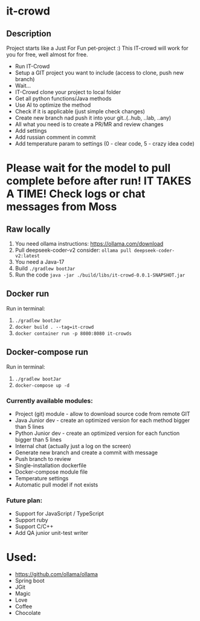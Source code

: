 # it-crowd

## Description
Project starts like a Just For Fun pet-project :) This IT-crowd will work for you for free, well almost for free.

* Run IT-Crowd
* Setup a GIT project you want to include (access to clone, push new branch)
* Wait...
* IT-Crowd clone your project to local folder
* Get all python functions/Java methods
* Use AI to optimize the method
* Check if it is applicable (just simple check changes)
* Create new branch nad push it into your git..(..hub, ..lab, ..any)
* All what you need is to create a PR/MR and review changes
* Add settings
* Add russian comment in commit
* Add temperature param to settings (0 - clear code, 5 - crazy idea code)


# Please wait for the model to pull complete before after run! IT TAKES A TIME! Check logs or chat messages from Moss

## Raw locally
1. You need ollama instructions: https://ollama.com/download
2. Pull deepseek-coder-v2 consider: `ollama pull deepseek-coder-v2:latest`
3. You need a Java-17
4. Build `./gradlew bootJar`
5. Run the code `java -jar ./build/libs/it-crowd-0.0.1-SNAPSHOT.jar`

## Docker run
Run in terminal:
1. `./gradlew bootJar`
2. `docker build . --tag=it-crowd`
3. `docker container run -p 8080:8080 it-crowds`

## Docker-compose run
Run in terminal:
1. `./gradlew bootJar`
2. `docker-compose up -d`

### Currently available modules:
* Project (git) module - allow to download source code from remote GIT
* Java Junior dev - create an optimized version for each method bigger than 5 lines
* Python Junior dev - create an optimized version for each function bigger than 5 lines
* Internal chat (actually just a log on the screen)
* Generate new branch and create a commit with message
* Push branch to review
* Single-installation dockerfile
* Docker-compose module file
* Temperature settings
* Automatic pull model if not exists

### Future plan:
* Support for JavaScript / TypeScript
* Support ruby
* Support C/C++
* Add QA junior unit-test writer

# Used:
* https://github.com/ollama/ollama
* Spring boot
* JGit
* Magic
* Love
* Coffee
* Chocolate

